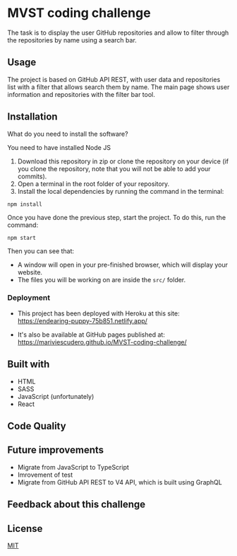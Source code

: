 # MVST coding challenge

The task is to display the user GitHub repositories and allow to filter through the repositories by name using a search bar. 

## Usage

The project is based on GitHub API REST, with user data and repositories list with a filter that allows search them by name.
The main page shows user information and repositories with the filter bar tool.

## Installation

What do you need to install the software?

You need to have installed Node JS

1. Download this repository in zip or clone the repository on your device (if you clone the repository, note that you will not be able to add your commits).
2. Open a terminal in the root folder of your repository.
3. Install the local dependencies by running the command in the terminal:

```
npm install
```
Once you have done the previous step, start the project. To do this, run the command:

```
npm start
```

Then you can see that:

- A window will open in your pre-finished browser, which will display your website.
- The files you will be working on are inside the `src/` folder.

### Deployment

- This project has been deployed with Heroku at this site:
https://endearing-puppy-75b851.netlify.app/

- It's also be available at GitHub pages published at:
https://mariviescudero.github.io/MVST-coding-challenge/

## Built with

- HTML
- SASS
- JavaScript (unfortunately)
- React

## Code Quality



## Future improvements

- Migrate from JavaScript to TypeScript
- Imrovement of test
- Migrate from  GitHub API REST to V4 API, which is built using GraphQL

## Feedback about this challenge

## License 

[MIT](https://opensource.org/licenses/MIT)
